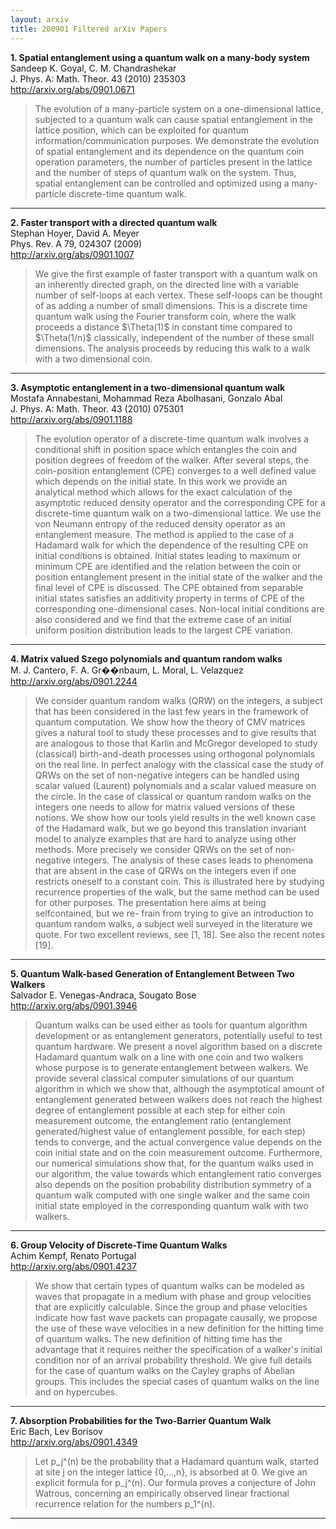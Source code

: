 ```yaml
---
layout: arxiv
title: 200901 Filtered arXiv Papers
---
```


**1.    Spatial entanglement using a quantum walk on a many-body system**  
Sandeep K. Goyal, C. M. Chandrashekar  
J. Phys. A: Math. Theor. 43 (2010) 235303  
http://arxiv.org/abs/0901.0671  
<blockquote>
<p>
The evolution of a many-particle system on a one-dimensional lattice, subjected to a quantum walk can cause spatial entanglement in the lattice position, which can be exploited for quantum information/communication purposes. We demonstrate the evolution of spatial entanglement and its dependence on the quantum coin operation parameters, the number of particles present in the lattice and the number of steps of quantum walk on the system. Thus, spatial entanglement can be controlled and optimized using a many-particle discrete-time quantum walk.
</p>
</blockquote>

------

**2.    Faster transport with a directed quantum walk**  
Stephan Hoyer, David A. Meyer  
Phys. Rev. A 79, 024307 (2009)  
http://arxiv.org/abs/0901.1007  
<blockquote>
<p>
We give the first example of faster transport with a quantum walk on an inherently directed graph, on the directed line with a variable number of self-loops at each vertex. These self-loops can be thought of as adding a number of small dimensions. This is a discrete time quantum walk using the Fourier transform coin, where the walk proceeds a distance $\Theta(1)$ in constant time compared to $\Theta(1/n)$ classically, independent of the number of these small dimensions. The analysis proceeds by reducing this walk to a walk with a two dimensional coin.
</p>
</blockquote>

------

**3.    Asymptotic entanglement in a two-dimensional quantum walk**  
Mostafa Annabestani, Mohammad Reza Abolhasani, Gonzalo Abal  
J. Phys. A: Math. Theor. 43 (2010) 075301  
http://arxiv.org/abs/0901.1188  
<blockquote>
<p>
The evolution operator of a discrete-time quantum walk involves a conditional shift in position space which entangles the coin and position degrees of freedom of the walker. After several steps, the coin-position entanglement (CPE) converges to a well defined value which depends on the initial state. In this work we provide an analytical method which allows for the exact calculation of the asymptotic reduced density operator and the corresponding CPE for a discrete-time quantum walk on a two-dimensional lattice. We use the von Neumann entropy of the reduced density operator as an entanglement measure. The method is applied to the case of a Hadamard walk for which the dependence of the resulting CPE on initial conditions is obtained. Initial states leading to maximum or minimum CPE are identified and the relation between the coin or position entanglement present in the initial state of the walker and the final level of CPE is discussed. The CPE obtained from separable initial states satisfies an additivity property in terms of CPE of the corresponding one-dimensional cases. Non-local initial conditions are also considered and we find that the extreme case of an initial uniform position distribution leads to the largest CPE variation.
</p>
</blockquote>

------

**4.    Matrix valued Szego polynomials and quantum random walks**  
M. J. Cantero, F. A. Gr��nbaum, L. Moral, L. Velazquez  
http://arxiv.org/abs/0901.2244  
<blockquote>
<p>
We consider quantum random walks (QRW) on the integers, a subject that has been considered in the last few years in the framework of quantum computation. We show how the theory of CMV matrices gives a natural tool to study these processes and to give results that are analogous to those that Karlin and McGregor developed to study (classical) birth-and-death processes using orthogonal polynomials on the real line. In perfect analogy with the classical case the study of QRWs on the set of non-negative integers can be handled using scalar valued (Laurent) polynomials and a scalar valued measure on the circle. In the case of classical or quantum random walks on the integers one needs to allow for matrix valued versions of these notions. We show how our tools yield results in the well known case of the Hadamard walk, but we go beyond this translation invariant model to analyze examples that are hard to analyze using other methods. More precisely we consider QRWs on the set of non- negative integers. The analysis of these cases leads to phenomena that are absent in the case of QRWs on the integers even if one restricts oneself to a constant coin. This is illustrated here by studying recurrence properties of the walk, but the same method can be used for other purposes. The presentation here aims at being selfcontained, but we re- frain from trying to give an introduction to quantum random walks, a subject well surveyed in the literature we quote. For two excellent reviews, see [1, 18]. See also the recent notes [19].
</p>
</blockquote>

------

**5.    Quantum Walk-based Generation of Entanglement Between Two Walkers**  
Salvador E. Venegas-Andraca, Sougato Bose  
http://arxiv.org/abs/0901.3946  
<blockquote>
<p>
Quantum walks can be used either as tools for quantum algorithm development or as entanglement generators, potentially useful to test quantum hardware. We present a novel algorithm based on a discrete Hadamard quantum walk on a line with one coin and two walkers whose purpose is to generate entanglement between walkers. We provide several classical computer simulations of our quantum algorithm in which we show that, although the asymptotical amount of entanglement generated between walkers does not reach the highest degree of entanglement possible at each step for either coin measurement outcome, the entanglement ratio (entanglement generated/highest value of entanglement possible, for each step) tends to converge, and the actual convergence value depends on the coin initial state and on the coin measurement outcome. Furthermore, our numerical simulations show that, for the quantum walks used in our algorithm, the value towards which entanglement ratio converges also depends on the position probability distribution symmetry of a quantum walk computed with one single walker and the same coin initial state employed in the corresponding quantum walk with two walkers.
</p>
</blockquote>

------

**6.    Group Velocity of Discrete-Time Quantum Walks**  
Achim Kempf, Renato Portugal  
http://arxiv.org/abs/0901.4237  
<blockquote>
<p>
We show that certain types of quantum walks can be modeled as waves that propagate in a medium with phase and group velocities that are explicitly calculable. Since the group and phase velocities indicate how fast wave packets can propagate causally, we propose the use of these wave velocities in a new definition for the hitting time of quantum walks. The new definition of hitting time has the advantage that it requires neither the specification of a walker's initial condition nor of an arrival probability threshold. We give full details for the case of quantum walks on the Cayley graphs of Abelian groups. This includes the special cases of quantum walks on the line and on hypercubes.
</p>
</blockquote>

------

**7.    Absorption Probabilities for the Two-Barrier Quantum Walk**  
Eric Bach, Lev Borisov  
http://arxiv.org/abs/0901.4349  
<blockquote>
<p>
Let p_j^(n) be the probability that a Hadamard quantum walk, started at site j on the integer lattice {0,...,n}, is absorbed at 0. We give an explicit formula for p_j^(n). Our formula proves a conjecture of John Watrous, concerning an empirically observed linear fractional recurrence relation for the numbers p_1^(n).
</p>
</blockquote>

------

